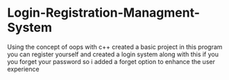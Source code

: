 # Login-Registration-Managment-System
Using the concept of oops with c++ created a basic project in this program you can register yourself and created a login system along with this if you you forget your password so i added a forget option to enhance the user experience
